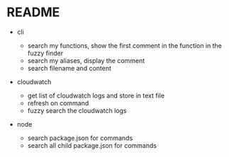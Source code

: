 # README

- cli

  - search my functions, show the first comment in the function in the fuzzy finder
  - search my aliases, display the comment
  - search filename and content

- cloudwatch

  - get list of cloudwatch logs and store in text file
  - refresh on command
  - fuzzy search the cloudwatch logs

- node

  - search package.json for commands
  - search all child package.json for commands
